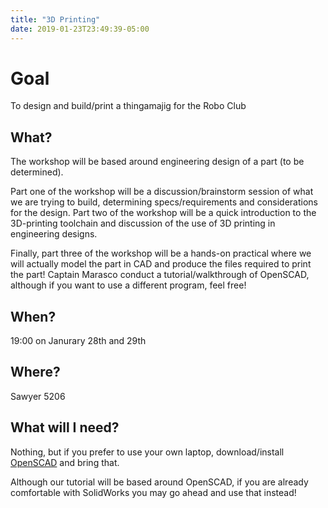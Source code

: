 ```yaml
---
title: "3D Printing"
date: 2019-01-23T23:49:39-05:00
---
```


# Goal

To design and build/print a thingamajig for the Robo Club

## What?

The workshop will be based around engineering design of a part (to be determined).

Part one of the workshop will be a discussion/brainstorm session of what we are trying to build, determining specs/requirements and considerations for the design. Part two of the workshop will be a quick introduction to the 3D-printing toolchain and discussion of the use of 3D printing in engineering designs.

Finally, part three of the workshop will be a hands-on practical where we will actually model the part in CAD and produce the files required to print the part! Captain Marasco conduct a tutorial/walkthrough of OpenSCAD, although if you want to use a different program, feel free!

## When?

19:00 on Janurary 28th and 29th

## Where?

Sawyer 5206

## What will I need?

Nothing, but if you prefer to use your own laptop, download/install [OpenSCAD](http://www.openscad.org/downloads.html) and bring that.

Although our tutorial will be based around OpenSCAD, if you are already comfortable with SolidWorks you may go ahead and use that instead!
